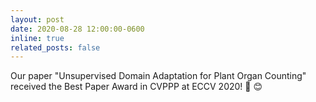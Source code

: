 ```yaml
---
layout: post
date: 2020-08-28 12:00:00-0600
inline: true
related_posts: false
---
```


Our paper "Unsupervised Domain Adaptation for Plant Organ Counting" received the Best Paper Award in CVPPP at ECCV 2020! 🎉 😊 